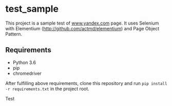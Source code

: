 # test_sample

This project is a sample test of www.yandex.com page.
It uses Selenium with Elementium (http://github.com/actmd/elementium) and Page Object Pattern.


## Requirements
* Python 3.6
* pip
* chromedriver

After fulfilling above requirements, clone this repository and run `pip install -r requirements.txt` in the project root.

Test